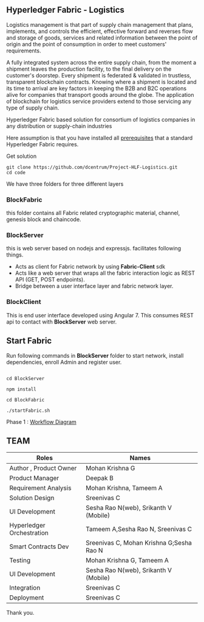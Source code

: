 ## Hyperledger Fabric - Logistics

Logistics management is that part of supply chain management that plans, implements, and controls the efficient, effective forward and reverses flow and storage of goods, services and related information between the point of origin and the point of consumption in order to meet customers' requirements.

A fully integrated system across the entire supply chain, from the moment a shipment leaves the production facility, to the final delivery on the customer's doorstep. Every shipment is federated & validated in trustless, transparent blockchain contracts. Knowing where a shipment is located and its time to arrival are key factors in keeping the B2B and B2C operations alive for companies that transport goods around the globe. The application of blockchain for logistics service providers extend to those servicing any type of supply chain.


Hyperledger Fabric based solution for consortium of logistics companies in any distribution or supply-chain industries

Here assumption is that you have installed all [prerequisites](https://hyperledger-fabric.readthedocs.io/en/release-1.3/prereqs.html) that a standard Hyperledger Fabric requires.

Get solution
```
git clone https://github.com/dcentrum/Project-HLF-Logistics.git
cd code
```

We have three folders for three different layers

### BlockFabric
this folder contains all Fabric related cryptographic material, channel, genesis block and chaincode.

### BlockServer
this is web server based on nodejs and expressjs. facilitates following things.
* Acts as client for Fabric network by using **Fabric-Client** sdk
* Acts like a web server that wraps all the fabric interaction logic as REST API (GET, POST endpoints).
* Bridge between a user interface layer and fabric network layer.

 ### BlockClient
This is end user interface developed using Angular 7.
This consumes REST api to contact with **BlockServer** web server.

## Start Fabric
Run following commands in **BlockServer** folder to start network, install dependencies, enroll Admin and register user.

```

cd BlockServer

npm install

cd BlockFabric

./startFabric.sh

```

<!-- ## Start Web server
Run following commands in **BlockServer** folder to start the web server

```
node app.js
```

## Set up User interface
Open another terminal and run following commands in **BlockClient** folder to start the user interface application.

```
cd BlockClient

npm install -g @angular/cli

npm install

ng serve

```

After completion of above commands. open any web browser and follow this link http://localhost:4200


## Stop the network
To stop network after testing, run the given commands in **BlockFabric** folder
```
cd BlockFabric

./stop.sh
```

## Kill the network
To kill the complete network, use the **./teardown.sh** in **BlockFabric** folder

```
cd BlockFabric

./teardown.sh
``` -->
Phase 1 : [ Workflow Diagram](https://github.com/dcentrum/Project-HLF-Logistics/blob/master/docs/DCentrum_Blockchain_Block_Sequence.png)

## TEAM
| Roles                       | Names                                     |
| --------------------------- | ----------------------------------------- |
| Author , Product Owner      | Mohan Krishna G                           |
| Product Manager             | Deepak B                                  |
| Requirement Analysis        | Mohan Krishna, Tameem A                   |
| Solution Design             | Sreenivas C                               |
| UI Development              | Sesha Rao N(web), Srikanth V (Mobile)     |
| Hyperledger Orchestration   | Tameem A,Sesha Rao N, Sreenivas C         |
| Smart Contracts Dev         | Sreenivas C, Mohan Krishna G;Sesha Rao N  |
| Testing                     | Mohan Krishna G, Tameem A                 |
| UI Development              | Sesha Rao N(web), Srikanth V (Mobile)     |
| Integration                 | Sreenivas C                               |
| Deployment                  | Sreenivas C                               |



Thank you.
